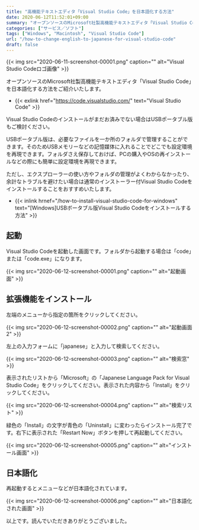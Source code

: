 ```yaml
---
title: "高機能テキストエディタ「Visual Studio Code」を日本語化する方法"
date: 2020-06-12T11:52:01+09:00
summary: "オープンソースのMicrosoft社製高機能テキストエディタ「Visual Studio Code」を日本語化する方法をご紹介いたします。"
categories: ["サービス／ソフト"]
tags: ["Windows", "Macintosh", "Visual Studio Code"]
url: "/how-to-change-english-to-japanese-for-visual-studio-code"
draft: false
---
```


{{< img src="2020-06-11-screenshot-00001.png" caption="" alt="Visual Studio Codeロゴ画像" >}}

オープンソースのMicrosoft社製高機能テキストエディタ「Visual Studio Code」を日本語化する方法をご紹介いたします。

- {{< exlink href="https://code.visualstudio.com/" text="Visual Studio Code" >}}

Visual Studio Codeのインストールがまだお済みでない場合はUSBポータブル版もご検討ください。

USBポータブル版は、必要なファイルを一か所のフォルダで管理することができます。そのためUSBメモリーなどの記憶媒体に入れることでどこでも設定環境を再現できます。フォルダさえ保存しておけば、PCの購入やOSの再インストールなどの際にも簡単に設定環境を再現できます。

ただし、エクスプローラーの使い方やフォルダの管理がよくわからなかったり、余計なトラブルを避けたい場合は通常のインストーラー付Visual Studio Codeをインストールすることをおすすめいたします。

- {{< inlink hrnef="/how-to-install-visual-studio-code-for-windows" text="[Windows]USBボータブル版Visual Studio Codeをインストールする方法" >}}

## 起動

Visual Studio Codeを起動した画面です。フォルダから起動する場合は「code」または「code.exe」になります。

{{< img src="2020-06-12-screenshot-00001.png" caption="" alt="起動画面" >}}

## 拡張機能をインストール

左端のメニューから指定の箇所をクリックしてください。

{{< img src="2020-06-12-screenshot-00002.png" caption="" alt="起動画面2" >}}

左上の入力フォームに「japanese」と入力して検索してください。

{{< img src="2020-06-12-screenshot-00003.png" caption="" alt="検索窓" >}}

表示されたリストから「Microsoft」の「Japanese Language Pack for Visual Studio Code」をクリックしてください。表示された内容から「Install」をクリックしてください。

{{< img src="2020-06-12-screenshot-00004.png" caption="" alt="検索リスト" >}}

緑色の「Install」の文字が青色の「Uninstall」に変わったらインストール完了です。右下に表示された「Restart Now」ボタンを押して再起動してください。

{{< img src="2020-06-12-screenshot-00005.png" caption="" alt="インストール画面" >}}

## 日本語化

再起動するとメニューなどが日本語化されています。

{{< img src="2020-06-12-screenshot-00006.png" caption="" alt="日本語化された画面" >}}

以上です。読んでいただきありがとうございました。
